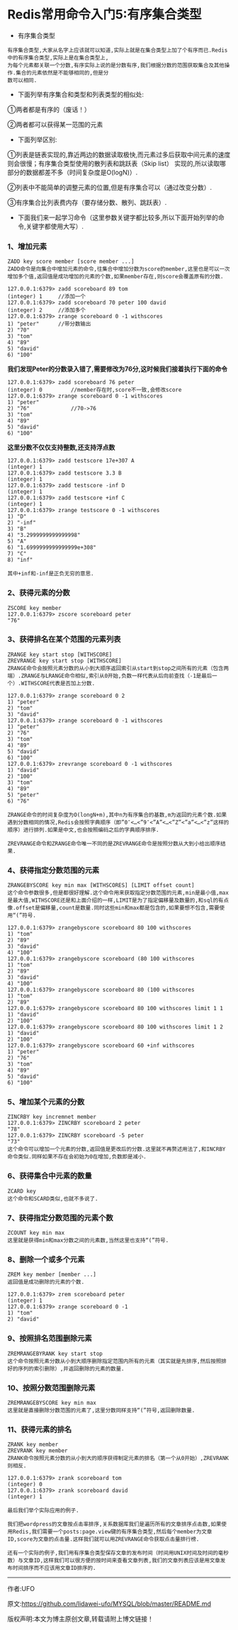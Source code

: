 #  Redis常用命令入门5:有序集合类型

- 有序集合类型
```redis
有序集合类型,大家从名字上应该就可以知道,实际上就是在集合类型上加了个有序而已.Redis中的有序集合类型,实际上是在集合类型上,
为每个元素都关联一个分数,有序实际上说的是分数有序,我们根据分数的范围获取集合及其他操作.集合的元素依然是不能够相同的,但是分
数可以相同.
```

- 下面列举有序集合和类型和列表类型的相似处:

①两者都是有序的（废话！）

②两者都可以获得某一范围的元素

- 下面列举区别:

①列表是链表实现的,靠近两边的数据读取极快,而元素过多后获取中间元素的速度则会很慢；有序集合类型使用的散列表和跳跃表（Skip list）
实现的,所以读取哪部分的数据都差不多（时间复杂度是O(logN)）.

②列表中不能简单的调整元素的位置,但是有序集合可以（通过改变分数）.

③有序集合比列表费内存（要存储分数、散列、跳跃表）.

- 下面我们来一起学习命令（这里参数关键字都比较多,所以下面开始列举的命令,关键字都使用大写）.

### 1、增加元素

```redis
ZADD key score member [score member ...]
ZADD命令是向集合中增加元素的命令,往集合中增加分数为score的member,这里也是可以一次增加多个值,返回值是成功增加的元素的个数,如果member存在,则score会覆盖原有的分数.
```

```redis
127.0.0.1:6379> zadd scoreboard 89 tom
(integer) 1     //添加一个
127.0.0.1:6379> zadd scoreboard 70 peter 100 david
(integer) 2     //添加多个
127.0.0.1:6379> zrange scoreboard 0 -1 withscores
1) "peter"      //带分数输出
2) "70"
3) "tom"
4) "89"
5) "david"
6) "100"
```

**我们发现Peter的分数录入错了,需要修改为76分,这时候我们接着执行下面的命令**

```redis
127.0.0.1:6379> zadd scoreboard 76 peter
(integer) 0         //member存在时,score不一致,会修改score
127.0.0.1:6379> zrange scoreboard 0 -1 withscores
1) "peter"
2) "76"             //70->76
3) "tom"
4) "89"
5) "david"
6) "100"
```

**这里分数不仅仅支持整数,还支持浮点数**

```redis
127.0.0.1:6379> zadd testscore 17e+307 A
(integer) 1
127.0.0.1:6379> zadd testscore 3.3 B
(integer) 1
127.0.0.1:6379> zadd testscore -inf D
(integer) 1
127.0.0.1:6379> zadd testscore +inf C
(integer) 1
127.0.0.1:6379> zrange testscore 0 -1 withscores
1) "D"
2) "-inf"
3) "B"
4) "3.2999999999999998"
5) "A"
6) "1.6999999999999999e+308"
7) "C"
8) "inf"

其中+inf和-inf是正负无穷的意思.
```

### 2、获得元素的分数

```redis
ZSCORE key member
127.0.0.1:6379> zscore scoreboard peter
"76"
```

### 3、获得排名在某个范围的元素列表

```redis
ZRANGE key start stop [WITHSCORE]
ZREVRANGE key start stop [WITHSCORE]
ZRANGE命令会按照元素分数的从小到大顺序返回索引从start到stop之间所有的元素（包含两端）.ZRANGE与LRANGE命令相似,索引从0开始,负数一样代表从后向前查找（-1是最后一个）.WITHSCORE代表是否加上分数.
```

```redis
127.0.0.1:6379> zrange scoreboard 0 2
1) "peter"
2) "tom"
3) "david"
127.0.0.1:6379> zrange scoreboard 0 -1 withscores
1) "peter"
2) "76"
3) "tom"
4) "89"
5) "david"
6) "100"
127.0.0.1:6379> zrevrange scoreboard 0 -1 withscores
1) "david"
2) "100"
3) "tom"
4) "89"
5) "peter"
6) "76"

ZRANGE命令的时间复杂度为O(longN+m),其中n为有序集合的基数,m为返回的元素个数.如果遇到分数相同的情况,Redis会按照字典顺序（即”0″<…<”9″<”A”<…<”Z”<”a”<…<”z”这样的顺序）进行排列.如果是中文,也会按照编码之后的字典顺序排序.

ZREVRANGE命令和ZRANGE命令唯一不同的是ZREVRANGE命令是按照分数从大到小给出顺序结果.
```

### 4、获得指定分数范围的元素

```redis
ZRANGEBYSCORE key min max [WITHSCORES] [LIMIT offset count]
这个命令参数很多,但是都很好理解.这个命令用来获取指定分数范围的元素,min是最小值,max是最大值,WITHSCORE还是和上面介绍的一样,LIMIT是为了指定偏移量及数量的,和sql的有点像.offset是偏移量,count是数量.同时这些min和max都是包含的,如果要想不包含,需要使用“(”符号.
```

```redis
127.0.0.1:6379> zrangebyscore scoreboard 80 100 withscores
1) "tom"
2) "89"
3) "david"
4) "100"
127.0.0.1:6379> zrangebyscore scoreboard (80 100 withscores
1) "tom"
2) "89"
3) "david"
4) "100"
127.0.0.1:6379> zrangebyscore scoreboard 80 (100 withscores
1) "tom"
2) "89"
127.0.0.1:6379> zrangebyscore scoreboard 80 100 withscores limit 1 1
1) "david"
2) "100"
127.0.0.1:6379> zrangebyscore scoreboard 80 100 withscores limit 1 2
1) "david"
2) "100"
127.0.0.1:6379> zrangebyscore scoreboard 60 +inf withscores
1) "peter"
2) "76"
3) "tom"
4) "89"
5) "david"
6) "100"
```

### 5、增加某个元素的分数

```redis
ZINCRBY key incremnet member
127.0.0.1:6379> ZINCRBY scoreboard 2 peter
"78"
127.0.0.1:6379> ZINCRBY scoreboard -5 peter
"73"
这个命令可以增加一个元素的分数,返回值是更改后的分数.这里就不再赘述用法了,和INCRBY命令类似.同样如果不存在会初始为0在增加,负数即是减小.
```

### 6、获得集合中元素的数量

```redis
ZCARD key
这个命令和SCARD类似,也就不多说了.
```

### 7、获得指定分数范围的元素个数

```redis
ZCOUNT key min max
这里就是获得min和max分数之间的元素数,当然这里也支持“(”符号.
```

### 8、删除一个或多个元素

```redis
ZREM key member [member ...]
返回值是成功删除的元素的个数.
```

```redis
127.0.0.1:6379> zrem scoreboard peter
(integer) 1
127.0.0.1:6379> zrange scoreboard 0 -1
1) "tom"
2) "david"
```

### 9、按照排名范围删除元素

```redis
ZREMRANGEBYRANK key start stop
这个命令按照元素分数从小到大顺序删除指定范围内所有的元素（其实就是先排序,然后按照排好的序列的索引删除）,并返回删除的元素的数量.
```

### 10、按照分数范围删除元素

```redis
ZREMRANGEBYSCORE key min max
这里就是直接删除分数范围的元素了,这里分数同样支持“(”符号,返回删除数量.
```

### 11、获得元素的排名

```redis
ZRANK key member
ZREVRANK key member
ZRANK命令按照元素分数的从小到大的顺序获得制定元素的排名（第一个从0开始）,ZREVRANK则相反.
```

```redis
127.0.0.1:6379> zrank scoreboard tom
(integer) 0
127.0.0.1:6379> zrank scoreboard david
(integer) 1
```

```redis
最后我们举个实际应用的例子.

我们把wordpress的文章按点击率排序,关系数据库我们是遍历所有的文章排序点击数,如果使用Redis,我们需要一个posts:page.view键的有序集合类型,然后每个member为文章ID,score为文章的点击量.这样我们就可以用ZREVRANGE命令获取点击量排行榜.

还有一个实际的例子,我们用有序集合类型保存文章的发布时间（时间用UNIX时间及时间的毫秒数）与文章ID,这样我们可以很方便的按时间来查看文章列表,我们的文章列表应该是用文章发布时间排序而不应该用文章ID排序的.
```
****

作者:UFO

原文:https://github.com/lidawei-ufo/MYSQL/blob/master/README.md

版权声明:本文为博主原创文章,转载请附上博文链接！


